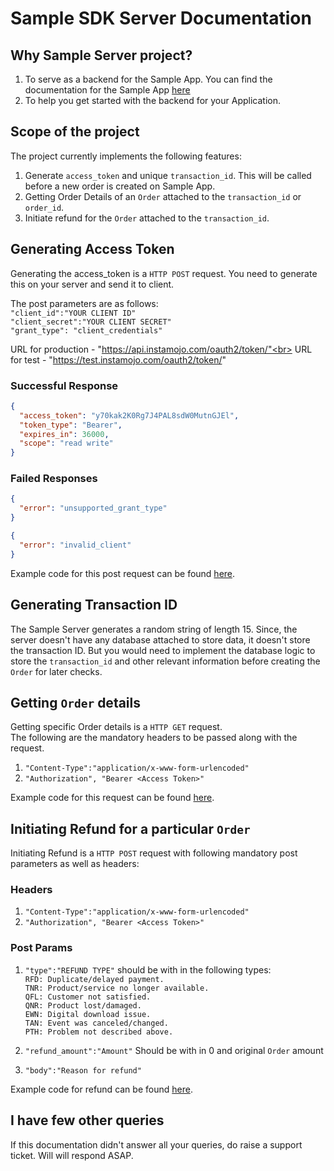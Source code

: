 # Sample SDK Server Documentation

## Why Sample Server project?
1. To serve as a backend for the Sample App. 
You can find the documentation for the Sample App [here](https://github.com/Instamojo/android-sdk-sample-app/blob/master/ReadMe.md)
2. To help you get started with the backend for your Application.

## Scope of the project
The project currently implements the following features:<br>
1. Generate `access_token` and unique `transaction_id`. This will be called before a new order is created on Sample App.
2. Getting Order Details of an `Order` attached to the `transaction_id` or `order_id`.
3. Initiate refund for the `Order` attached to the `transaction_id`.

## Generating Access Token
Generating the access_token is a `HTTP POST` request.
You need to generate this on your server and send it to client.

The post parameters are as follows:<br>
`"client_id":"YOUR CLIENT ID"`<br>
`"client_secret":"YOUR CLIENT SECRET"`<br>
`"grant_type": "client_credentials"`<br>

URL for production - "https://api.instamojo.com/oauth2/token/"<br>
URL for test - "https://test.instamojo.com/oauth2/token/"

### Successful Response
```JSON
{
  "access_token": "y70kak2K0Rg7J4PAL8sdW0MutnGJEl",
  "token_type": "Bearer",
  "expires_in": 36000,
  "scope": "read write"
}
```

### Failed Responses
```JSON
{
  "error": "unsupported_grant_type"
}
```

```JSON
{
  "error": "invalid_client"
}
```

Example code for this post request can be found [here](lib/core.go#L48).

## Generating Transaction ID
The Sample Server generates a random string of length 15. Since, the server doesn't have any database attached to store data, 
it doesn't store the transaction ID.
But you would need to implement the database logic to store the `transaction_id` and other relevant information before creating the `Order` for later checks.

## Getting `Order` details
Getting specific Order details is a `HTTP GET` request.<br>
The following are the mandatory headers to be passed along with the request.<br>
1. `"Content-Type":"application/x-www-form-urlencoded"`
2. `"Authorization", "Bearer <Access Token>"`

Example code for this request can be found [here](lib/core.go#L115).

## Initiating Refund for a particular `Order`
Initiating Refund is a `HTTP POST` request with following mandatory post parameters as well as headers:<br>

### Headers
1. `"Content-Type":"application/x-www-form-urlencoded"`
2. `"Authorization", "Bearer <Access Token>"`

### Post Params
1. `"type":"REFUND TYPE"` should be with in the following types:<br>
    `RFD: Duplicate/delayed payment.`<br>
    `TNR: Product/service no longer available.`<br>
    `QFL: Customer not satisfied.`<br>
    `QNR: Product lost/damaged.`<br>
    `EWN: Digital download issue.`<br>
    `TAN: Event was canceled/changed.`<br>
    `PTH: Problem not described above.`<br>
    
2. `"refund_amount":"Amount"` Should be with in 0 and original `Order` amount<br>

3. `"body":"Reason for refund"`

Example code for refund can be found [here](lib/core.go#L161).

## I have few other queries
If this documentation didn't answer all your queries, do raise a support ticket. Will will respond ASAP.


